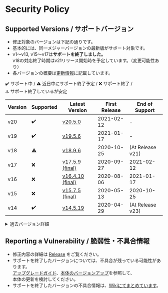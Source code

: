 # Security Policy

## Supported Versions / サポートバージョン

- 修正対象のバージョンは下記の通りです。
- 基本的には、同一メジャーバージョンの最新版がサポート対象です。
- v1～v13, v15～v17は**サポートを終了しました。**  
v18の対応終了時期はv21リリース開始時を予定しています。（変更可能性あり）
- 各バージョンの概要は[更新情報](../../wiki/UpdateInfo)に記載しています。

:heavy_check_mark: サポート中 / 
:warning: 近日中にサポート終了予定 / 
:x: サポート終了 /   
:anchor: サポート終了しているが安定

| Version | Supported          | Latest Version | First Release | End of Support |
| ------- | ------------------ |----------------|---------------|----------------|
| v20     | :heavy_check_mark: |[v20.5.0](../../releases/tag/v20.5.0)          |2021-02-12|-|
| v19     | :heavy_check_mark: |[v19.5.6](../../releases/tag/v19.5.6)          |2021-01-17|-|
| v18     | :warning:          |[v18.9.6](../../releases/tag/v18.9.6)          |2020-10-25|(At Release v21)|
| v17     | :x:                |[v17.5.9 (final)](../../releases/tag/v17.5.9)  |2020-09-27|2021-02-12|
| v16     | :x:                |[v16.4.10 (final)](../../releases/tag/v16.4.10)|2020-08-06|2021-01-17|
| v15     | :x:                |[v15.7.5 (final)](../../releases/tag/v15.7.5)  |2020-05-13|2020-10-25|
| v14     | :heavy_check_mark: |[v14.5.19](../../releases/tag/v14.5.19)        |2020-04-29|(At Release v23)|

<details>
<summary>過去バージョン詳細</summary>

| Version | Supported          | Latest Version | First Release | End of Support |
| ------- | ------------------ |----------------|---------------|----------------|
| v13     | :x:                |[v13.6.8 (final)](../../releases/tag/v13.6.8)  |2020-03-29|2020-08-06|
| v12     | :x:                |[v12.3.6 (final)](../../releases/tag/v12.3.6)  |2020-02-09|2020-05-13|
| v11     | :x:                |[v11.4.5 (final)](../../releases/tag/v11.4.5)  |2019-12-14|2020-04-18|
| v10     | :x:                |[v10.5.5 (final)](../../releases/tag/v10.5.5)  |2019-11-04|2020-02-10|
| v9      | :x::anchor:        |[v9.4.27 (final)](../../releases/tag/v9.4.27)  |2019-10-08|2021-01-17|
| v8      | :x:                |[v8.7.10 (final)](../../releases/tag/v8.7.10)  |2019-09-08|2019-12-14|
| v7      | :x:                |[v7.9.13 (final)](../../releases/tag/v7.9.13)  |2019-07-08|2019-11-04|
| v6      | :x:                |[v6.6.13 (final)](../../releases/tag/v6.6.13)  |2019-06-22|2019-11-04|
| v5      | :x:                |[v5.12.17 (final)](../../releases/tag/v5.12.17)|2019-05-16|2019-12-14|
| v4      | :x:                |[v4.10.22 (final)](../../releases/tag/v4.10.22)|2019-04-25|2019-10-08|
| v3      | :x:                |[v3.13.9 (final)](../../releases/tag/v3.13.9)  |2019-02-25|2019-06-18|
| v2      | :x:                |[v2.9.11 (final)](../../releases/tag/v2.9.11)  |2019-01-18|2019-06-18|
| v1      | :x:                |[v1.15.17 (final)](../../releases/tag/v1.15.17)|2018-11-25|2019-10-08|

</details>

## Reporting a Vulnerability / 脆弱性・不具合情報

- 修正内容の詳細は [Release](../../releases) をご覧ください。
- サポートを終了したバージョンについては、不具合が残っている可能性があります。  
[アップグレードガイド](../../wiki/MigrationGuide)、[本体のバージョンアップ](../../wiki/HowToUpdate)を参照して、  
本体の更新を検討してください。
- サポートを終了したバージョンの不具合情報は、[Wikiにてまとめています](../../wiki/DeprecatedVersionBugs)。
